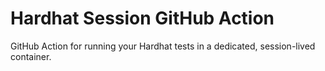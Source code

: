 # Hardhat Session GitHub Action
GitHub Action for running your Hardhat tests in a dedicated, session-lived container.
